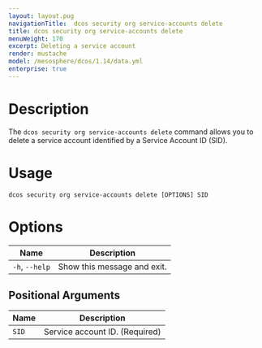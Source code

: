 ```yaml
---
layout: layout.pug
navigationTitle:  dcos security org service-accounts delete
title: dcos security org service-accounts delete
menuWeight: 170
excerpt: Deleting a service account
render: mustache
model: /mesosphere/dcos/1.14/data.yml
enterprise: true
---
```


# Description

The `dcos security org service-accounts delete` command allows you to delete a service account identified by a Service Account ID (SID).

# Usage

```
dcos security org service-accounts delete [OPTIONS] SID
```

# Options

| Name |  Description |
|---------|-------------|
|  `-h`, `--help` |  Show this message and exit.|

## Positional Arguments

| Name |  Description |
|---------|-------------|
| `SID` | Service account ID. (Required)|
